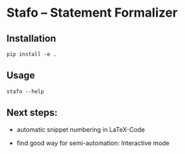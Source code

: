 # Stafo – Statement Formalizer

## Installation

`pip install -e .`


## Usage

`stafo --help`



## Next steps:


- automatic snippet numbering in LaTeX-Code

- find good way for semi-automation: Interactive mode
